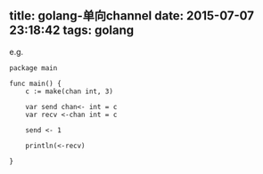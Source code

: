 title: golang-单向channel
date: 2015-07-07 23:18:42
tags: golang
---

e.g.

	package main
	
	func main() {
		c := make(chan int, 3)
		
		var send chan<- int = c
		var recv <-chan int = c
		
		send <- 1
		
		println(<-recv)
		
	}